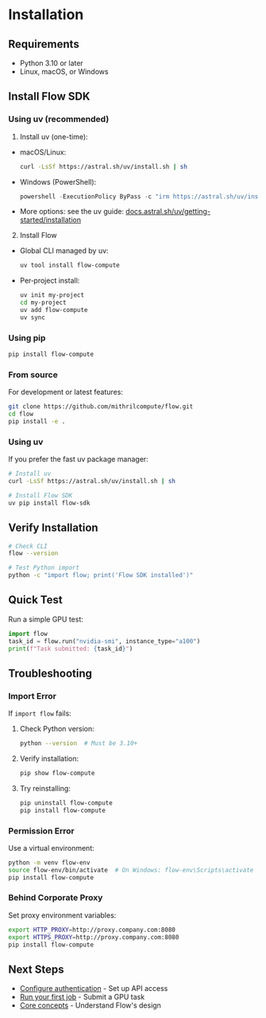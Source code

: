 # Installation

## Requirements

- Python 3.10 or later
- Linux, macOS, or Windows

## Install Flow SDK

### Using uv (recommended)

1) Install uv (one-time):

- macOS/Linux:
  ```bash
  curl -LsSf https://astral.sh/uv/install.sh | sh
  ```
- Windows (PowerShell):
  ```powershell
  powershell -ExecutionPolicy ByPass -c "irm https://astral.sh/uv/install.ps1 | iex"
  ```
- More options: see the uv guide: [docs.astral.sh/uv/getting-started/installation](https://docs.astral.sh/uv/getting-started/installation/)

2) Install Flow

- Global CLI managed by uv:
  ```bash
  uv tool install flow-compute
  ```

- Per‑project install:
  ```bash
  uv init my-project
  cd my-project
  uv add flow-compute
  uv sync
  ```

### Using pip

```bash
pip install flow-compute
```

### From source

For development or latest features:

```bash
git clone https://github.com/mithrilcompute/flow.git
cd flow
pip install -e .
```

### Using uv

If you prefer the fast uv package manager:

```bash
# Install uv
curl -LsSf https://astral.sh/uv/install.sh | sh

# Install Flow SDK
uv pip install flow-sdk
```

## Verify Installation

```bash
# Check CLI
flow --version

# Test Python import
python -c "import flow; print('Flow SDK installed')"
```

## Quick Test

Run a simple GPU test:

```python
import flow
task_id = flow.run("nvidia-smi", instance_type="a100")
print(f"Task submitted: {task_id}")
```

## Troubleshooting

### Import Error

If `import flow` fails:

1. Check Python version:
   ```bash
   python --version  # Must be 3.10+
   ```

2. Verify installation:
   ```bash
   pip show flow-compute
   ```

3. Try reinstalling:
   ```bash
   pip uninstall flow-compute
   pip install flow-compute
   ```

### Permission Error

Use a virtual environment:

```bash
python -m venv flow-env
source flow-env/bin/activate  # On Windows: flow-env\Scripts\activate
pip install flow-compute
```

### Behind Corporate Proxy

Set proxy environment variables:

```bash
export HTTP_PROXY=http://proxy.company.com:8080
export HTTPS_PROXY=http://proxy.company.com:8080
pip install flow-compute
```

## Next Steps

- [Configure authentication](authentication.md) - Set up API access
- [Run your first job](first-gpu-job.md) - Submit a GPU task
- [Core concepts](core-concepts.md) - Understand Flow's design